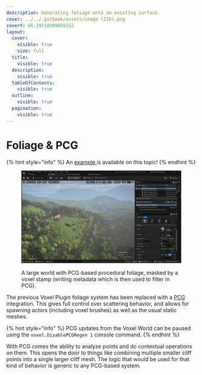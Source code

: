 ```yaml
---
description: Generating foliage onto an existing surface.
cover: ../../.gitbook/assets/image (216).png
coverY: 66.19718309859152
layout:
  cover:
    visible: true
    size: full
  title:
    visible: true
  description:
    visible: true
  tableOfContents:
    visible: true
  outline:
    visible: true
  pagination:
    visible: true
---
```


# Foliage & PCG

{% hint style="info" %}
An [example ](../../getting-started/installing-voxel-content.md)is available on this topic!
{% endhint %}

<figure><img src="../../.gitbook/assets/image (6).png" alt=""><figcaption><p>A large world with PCG-based procedural foliage, masked by a voxel stamp (writing metadata which is then used to filter in PCG).</p></figcaption></figure>

The previous Voxel Plugin foliage system has been replaced with a [PCG ](https://dev.epicgames.com/documentation/en-us/unreal-engine/procedural-content-generation-overview)integration. This gives full control over scattering behavior, and allows for spawning actors (including voxel brushes) as well as the usual static meshes.

{% hint style="info" %}
PCG updates from the Voxel World can be paused using the `voxel.DisablePCGRegen 1` console command.
{% endhint %}

With PCG comes the ability to analyze points and do contextual operations on them. This opens the door to things like combining multiple smaller cliff points into a single larger cliff mesh. The logic that would be used for that kind of behavior is generic to any PCG-based system.&#x20;



